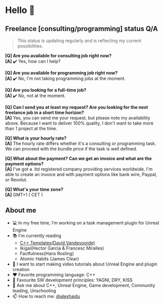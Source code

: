 # Hello 🖖

## Freelance [consulting/programming] status Q/A

> This status is updating regularly and is reflecting my current possibilities.

__[Q] Are you available for consulting job right now?__<br>
__[A]__ ✔️ Yes, how can I help?

__[Q] Are you available for programming job right now?__<br>
__[A]__ ✔️ No, I'm not taking programming jobs at the moment.

__[Q] Are you looking for a full-time job?__<br>
__[A]__ ✔️ No, not at the moment.

__[Q] Can I send you at least my request? Are you looking for the next freelance job in a short time horizon?__<br>
__[A]__ Yes, you can send me your request, but please note my availability above. Because I want to deliver 100% quality, I don't want to take more than 1 project at the time.

__[Q] What is your hourly rate?__<br>
__[A]__ The hourly rate differs whether it's a consulting or programming task. We can proceed with the bundle price if the task is well defined.

__[Q] What about the payment? Can we get an invoice and what are the payment options?__<br>
__[A]__ I've got a .ltd registered company providing services worldwide. I'm able to create an invoice and with payment options like bank wire, Paypal, or Revolut.

__[Q] What's your time zone?__<br>
__[A]__ GMT+1 ( CET )

## About me

- 💻 In my free time, I’m working on a task management plugin for Unreal Engine
- 📚 I'm currently reading 
  - [C++ Templates(David Vandevoorde)](https://amzn.to/2ZEOJKV)
  - Ikigai(Hector Garcia & Francesc Miralles)
  - Factfulness(Hans Rosling)
  - Atomic Habits (James Clear)
- 🎤 I want to start making video tutorials about Unreal Engine and plugin creation
- ❤️ Favorite programming language: C++
- 📜 Favourite SW development principles: YAGNI, DRY, KISS
- 💬 Ask me about C++, Unreal Engine, Game development, Community leading, Unschooling
- 📫 How to reach me: [@alexhajdu](https://twitter.com/alexhajdu)
